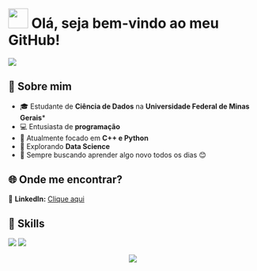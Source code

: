 <!--Título-->
<h1>
  <img src="https://media.giphy.com/media/hvRJCLFzcasrR4ia7z/giphy.gif" width="40px"> 
  Olá, seja bem-vindo ao meu GitHub!
</h1>

<!-- Animação-->
<p>
<div align="left">
  <img src="https://readme-typing-svg.herokuapp.com?font=JetBrains+Mono&weight=600&size=28&pause=2000&color=58A0C8&width=650&lines=Graduando+em+Ciência+de+Dados+📈;Transformando+ideias+em++códigos+💡;Small+steps,+big+dreams+🪐&repeat=true">
</div>
</p>

## 📍 Sobre mim  
- 🎓 Estudante de **Ciência de Dados** na **Universidade Federal de Minas Gerais***
- 💻 Entusiasta de **programação**
- 📘 Atualmente focado em **C++ e Python**
- 🧠 Explorando **Data Science**
- 🚀 Sempre buscando aprender algo novo todos os dias 😊

## 🌐 Onde me encontrar?

📧 **LinkedIn:** [Clique aqui](https://www.linkedin.com/in/jo%C3%A3o-vitor-santos-e-silva-264645354?utm_source=share&utm_campaign=share_via&utm_content=profile&utm_medium=ios_app)   

## 🔧 Skills  

<p>
  <img src="https://img.shields.io/badge/C-1E3A8A?style=for-the-badge&logo=c&logoColor=white"/>
  <img src="https://img.shields.io/badge/Python-2563EB?style=for-the-badge&logo=python&logoColor=white"/>
</p>

<!-- Rodapé-->
<p align="center">
  <img src="https://capsule-render.vercel.app/api?type=waving&color=58A0C8&height=120&section=footer&width=100%"/>
</p>
